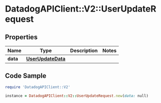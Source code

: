 # DatadogAPIClient::V2::UserUpdateRequest

## Properties

Name | Type | Description | Notes
------------ | ------------- | ------------- | -------------
**data** | [**UserUpdateData**](UserUpdateData.md) |  | 

## Code Sample

```ruby
require 'DatadogAPIClient::V2'

instance = DatadogAPIClient::V2::UserUpdateRequest.new(data: null)
```


